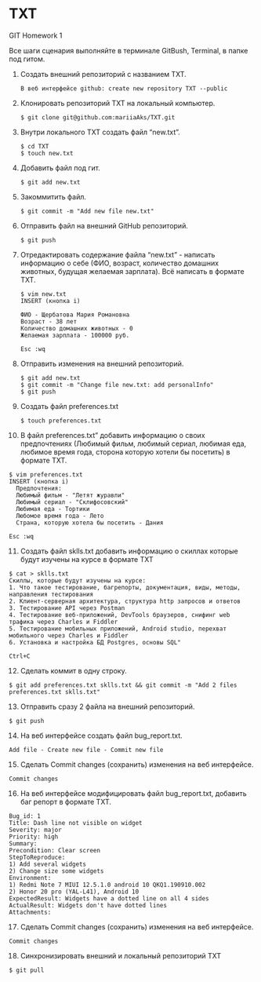 # TXT
GIT Homework 1

Все шаги сценария выполняйте в терминале GitBush, Terminal, в папке под гитом.

 1. Создать внешний репозиторий c названием TXT.
 
        В веб интерфейсе github: create new repository TXT --public
  2. Клонировать репозиторий TXT на локальный компьютер.
 
         $ git clone git@github.com:mariiaAks/TXT.git
 
 3. Внутри локального TXT создать файл “new.txt”.
 
        $ cd TXT
        $ touch new.txt
 4. Добавить файл под гит.
 
        $ git add new.txt
 
 5. Закоммитить файл.
 
        $ git commit -m "Add new file new.txt"
  
 6. Отправить файл на внешний GitHub репозиторий.
 
        $ git push 
 
 7. Отредактировать содержание файла “new.txt” - написать информацию о себе (ФИО, возраст, количество домашних животных, будущая желаемая зарплата). Всё написать в формате TXT.
 
        $ vim new.txt
        INSERT (кнопка i)
 
        ФИО - Щербатова Мария Романовна
        Возраст - 38 лет
        Количество домашних животных - 0
        Желаемая зарплата - 100000 руб.

        Esc :wq
 8. Отправить изменения на внешний репозиторий.
 
        $ git add new.txt
        $ git commit -m "Change file new.txt: add personalInfo"
        $ git push
 
 9. Создать файл preferences.txt
 
        $ touch preferences.txt
  
 10. В файл preferences.txt” добавить информацию о своих предпочтениях (Любимый фильм, любимый сериал, любимая еда, любимое время года, сторона которую хотели бы посетить) в формате TXT.
 
    $ vim preferences.txt
    INSERT (кнопка i)
	  Предпочтения:
	  Любимый фильм - "Летят журавли"
	  Любимый сериал - "Склифосовский"
	  Любимая еда - Тортики
	  Любомое время года - Лето
	  Страна, которую хотела бы посетить - Дания

    Esc :wq 
  11. Создать файл sklls.txt добавить информацию о скиллах которые будут изучены на курсе в формате TXT
  
    $ cat > sklls.txt
    Скиллы, которые будут изучены на курсе:
	1. Что такое тестирование, багрепорты, документация, виды, методы, направления тестирования
	2. Клиент-серверная архитектура, структура http запросов и ответов
	3. Тестирование API через Postman
	4. Тестирование веб-приложений, DevTools браузеров, снифинг web трафика через Charles и Fiddler
	5. Тестирование мобильных приложений, Android studio, перехват мобильного через Charles и Fiddler
	6. Установка и настройка БД Postgres, основы SQL"
 
    Ctrl+C
 
 12. Сделать коммит в одну строку.
 
    $ git add preferences.txt sklls.txt && git commit -m "Add 2 files preferences.txt sklls.txt"
  
 13. Отправить сразу 2 файла на внешний репозиторий.

    $ git push 
  
 14. На веб интерфейсе создать файл bug_report.txt.
 
    Add file - Create new file - Commit new file
 
 15. Сделать Commit changes (сохранить) изменения на веб интерфейсе.
 
    Commit changes
 
 16. На веб интерфейсе модифицировать файл bug_report.txt, добавить баг репорт в формате TXT.
  
    Bug_id: 1
    Title: Dash line not visible on widget
    Severity: major
    Priority: high
    Summary: 
    Precondition: Clear screen
    StepToReproduce: 
	1) Add several widgets
	2) Change size some widgets
    Environment: 
    1) Redmi Note 7 MIUI 12.5.1.0 android 10 QKQ1.190910.002
	2) Honor 20 pro (YAL-L41), Android 10
    ExpectedResult: Widgets have a dotted line on all 4 sides
    ActualResult: Widgets don't have dotted lines
    Attachments: 
 
 17. Сделать Commit changes (сохранить) изменения на веб интерфейсе.
 
    Commit changes
  
 18. Синхронизировать внешний и локальный репозиторий TXT
 
    $ git pull
